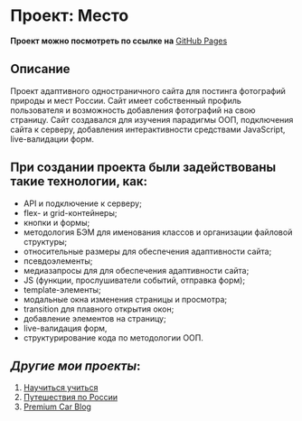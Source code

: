 # Проект: Место

**Проект можно посмотреть по ссылке на** [GitHub Pages](https://kliueva-kath.github.io/mesto/)

## Описание

Проект адаптивного одностраничного сайта для постинга фотографий природы и мест России. Сайт имеет собственный профиль пользователя и возможность добавления фотографий на свою страницу. Сайт создавался для изучения парадигмы ООП, подключения сайта к серверу, добавления интерактивности средствами JavaScript, live-валидации форм. 

## При создании проекта были задействованы такие технологии, как:

- API и подключение к серверу;
- flex- и grid-контейнеры;
- кнопки и формы;
- методология БЭМ для именования классов и организации файловой структуры;
- относительные размеры для обеспечения адаптивности сайта;
- псевдоэлементы;
- медиазапросы для для обеспечения адаптивности сайта;
- JS (функции, прослушиватели событий, отправка форм);
- template-элементы;
- модальные окна изменения страницы и просмотра;
- transition для плавного открытия окон;
- добавление элементов на страницу;
- live-валидация форм,
- структурирование кода по методологии ООП.

## _Другие мои проекты_:

1. [Научиться учиться](https://kliueva-kath.github.io/how-to-learn/)
2. [Путешествия по России](https://kliueva-kath.github.io/russian-travel/)
3. [Premium Car Blog](https://github.com/Kliueva-Kath/premium-car-blog/)
